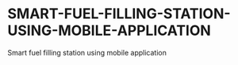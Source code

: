 # SMART-FUEL-FILLING-STATION-USING-MOBILE-APPLICATION
Smart fuel filling station using mobile application 
